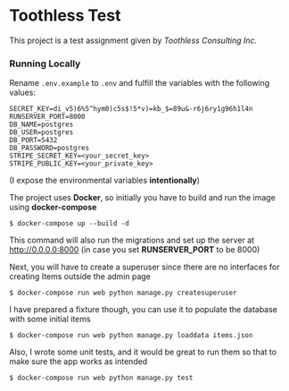 # Toothless Test
This project is a test assignment given by *Toothless Consulting Inc.*


### Running Locally
Rename `.env.example` to `.env` and fulfill the variables with the following values:

```
SECRET_KEY=di_v5)6%5^hym0)c5s$!5*v)=kb_$=89u&-r6j6ry1g96h1l4n
RUNSERVER_PORT=8000
DB_NAME=postgres
DB_USER=postgres
DB_PORT=5432
DB_PASSWORD=postgres
STRIPE_SECRET_KEY=<your_secret_key>
STRIPE_PUBLIC_KEY=<your_private_key>
```
(I expose the environmental variables **intentionally**)

The project uses **Docker**, so initially you have to build and run the image using **docker-compose**
```
$ docker-compose up --build -d
```
This command will also run the migrations and set up the server at http://0.0.0.0:8000 (in case you set **RUNSERVER_PORT** to be 8000)

Next, you will have to create a superuser since there are no interfaces for creating Items outside the admin page
```
$ docker-compose run web python manage.py createsuperuser
``` 

I have prepared a fixture though, you can use it to populate the database with some initial items
```
$ docker-compose run web python manage.py loaddata items.json
```

Also, I wrote some unit tests, and it would be great to run them so that to make sure the app works as intended
```
$ docker-compose run web python manage.py test
```
